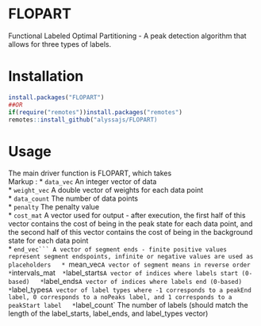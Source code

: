 # FLOPART 
Functional Labeled Optimal Partitioning - A peak detection algorithm that allows for three types of labels.

# Installation

```r
install.packages("FLOPART")
##OR
if(require("remotes"))install.packages("remotes")
remotes::install_github("alyssajs/FLOPART)
```

# Usage
The main driver function is FLOPART, which takes  
Markup : * `data_vec` An integer vector of data   
        * `weight_vec` A double vector of weights for each data point  
        * `data_count` The number of data points  
        * `penalty` The penalty value  
        * `cost_mat` A vector used for output - after execution, the first half of this vector contains the cost of being in the peak state for each data point, and the second half of this 
vector contains the cost of being in the background state for each data point  
        * `end_vec``` A vector of segment ends - finite positive values represent segment endspoints, infinite or negative values are used as placeholders  
        * `mean_vec` A vector of segment means in reverse order  
        * `intervals_mat`  
        * `label_starts` A vector of indices where labels start (0-based)  
        * `label_ends` A vector of indices where labels end (0-based)  
        * `label_types` A vector of label types where -1 corresponds to a peakEnd label, 0 corresponds to a noPeaks label, and 1 corresponds to a peakStart label  
        * `label_count` The number of labels (should match the length of the label_starts, label_ends, and label_types vector)  

     